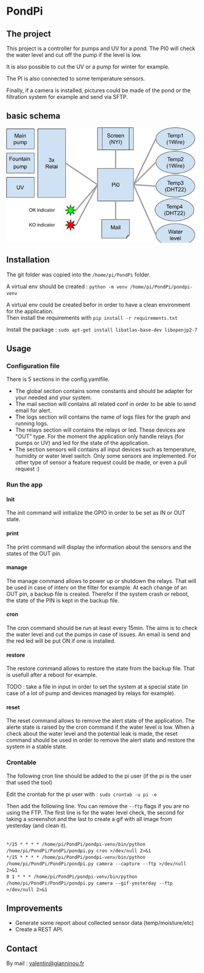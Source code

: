 # PondPi

## The project

This project is a controller for pumps and UV for a pond.
The PI0 will check the water level and cut off the pump if the level is low.

It is also possible to cut the UV or a pump for winter for example.

The PI is also connected to some temperature sensors.

Finally, if a camera is installed, pictures could be made of the pond or the filtration system for example and send via SFTP.

## basic schema

![PondPi schema](PondPi_schema.jpg)

## Installation

The git folder was copied into the `/home/pi/PondPi` folder.

A virtual env should be created : `python -m venv /home/pi/PondPi/pondpi-venv`

A virtual env could be created befor in order to have a clean environment for the application.  
Then install the requirements with `pip install -r requirements.txt`

Install the package : `sudo apt-get install libatlas-base-dev libopenjp2-7`


## Usage

### Configuration file

There is 5 sections in the config.yamlfile.  
- The global section contains some constants and should be adapter for your needed and your system.
- The mail section will contains all related conf in order to be able to send email for alert.
- The logs section will contains the name of logs files for the graph and running logs.
- The relays section will contains the relays or led. These devices are "OUT" type. For the moment the application only handle relays (for pumps or UV) and led for the state of the application.
- The section sensors will contains all input devices such as temperature, humidity or water level switch. Only some sensors are implemented. For other type of sensor a feature request could be made, or even a pull request :)

### Run the app

#### Init
The init command will initialize the GPIO in order to be set as IN or OUT state.

#### print
The print command will display the information about the sensors and the states of the OUT pin.

#### manage
The manage command allows to power up or shutdown the relays. That will be used in case of interv on the filter for example.
At each change of an OUT pin, a backup file is created. Therefor if the system crash or reboot, the state of the PIN is kept in the backup file.

#### cron
The cron command should be run at least every 15min. The aims is to check the water level and cut the pumps in case of issues. An email is send and the red led will be put ON if one is installed.

#### restore
The restore command allows to restore the state from the backup file. That is usefull after a reboot for example.

TODO : take a file in input in order to set the system at a special state (in case of a lot of pump and devices managed by relays for example).

#### reset
The reset command allows to remove the alert state of the application. The alerte state is raised by the cron command if the water level is low. When a check about the water level and the potential leak is made, the reset command should be used in order to remove the alert state and restore the system in a stable state.

### Crontable

The following cron line should be added to the pi user (if the pi is the user that used the tool)

Edit the crontab for the pi user with : `sudo crontab -u pi -e`

Then add the following line. You can remove the `--ftp` flags if you are no using the FTP.
The first line is for the water level check, the second for taking a screenshot and the last to create a gif with all image from yesterday (and clean it). 

<code>
*/15 * * * * /home/pi/PondPi/pondpi-venv/bin/python /home/pi/PondPi/PondPi/pondpi.py cron >/dev/null 2>&1  
*/15 * * * * /home/pi/PondPi/pondpi-venv/bin/python /home/pi/PondPi/PondPi/pondpi.py camera --capture --ftp >/dev/null 2>&1  
0 1 * * * /home/pi/PondPi/pondpi-venv/bin/python /home/pi/PondPi/PondPi/pondpi.py camera --gif-yesterday --ftp >/dev/null 2>&1  
</code>


## Improvements

- Generate some report about collected sensor data (temp/moisture/etc)
- Create a REST API.

## Contact

By mail : valentin@gianninou.fr

